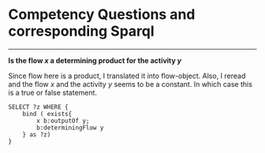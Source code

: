# Competency Questions and corresponding Sparql


---
__Is the flow $x$ a determining product for the activity $y$__

Since flow here is a product, I translated it into flow-object. Also, I reread and the flow $x$ and the activity $y$ seems to be a constant. In which case this is a true or false statement.

```sparql
SELECT ?z WHERE {
    bind ( exists{
        x b:outputOf y;
        b:determiningFlow y
    } as ?z)
}
```
